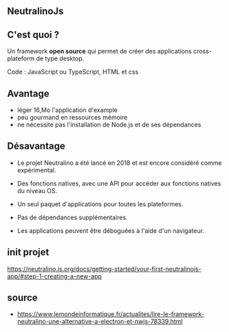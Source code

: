 ## NeutralinoJs

## C'est quoi ? 

Un framework  **open source** qui permet de créer des applications cross-plateform de type desktop.

Code : JavaScript ou TypeScript, HTML et css

## Avantage 
- léger 16,Mo l'application d'example
- peu gourmand en ressources mémoire
- ne nécessite pas l'installation de Node.js et de ses dépendances

## Désavantage 

- Le projet Neutralino a été lancé en 2018 et est encore considéré comme expérimental. 

- Des fonctions natives, avec une API pour accéder aux fonctions natives du niveau OS.

- Un seul paquet d'applications pour toutes les plateformes.

- Pas de dépendances supplémentaires.

- Les applications peuvent être déboguées à l'aide d'un navigateur.

## init projet 
https://neutralino.js.org/docs/getting-started/your-first-neutralinojs-app/#step-1-creating-a-new-app

## source 

- https://www.lemondeinformatique.fr/actualites/lire-le-framework-neutralino-une-alternative-a-electron-et-nwjs-78339.html